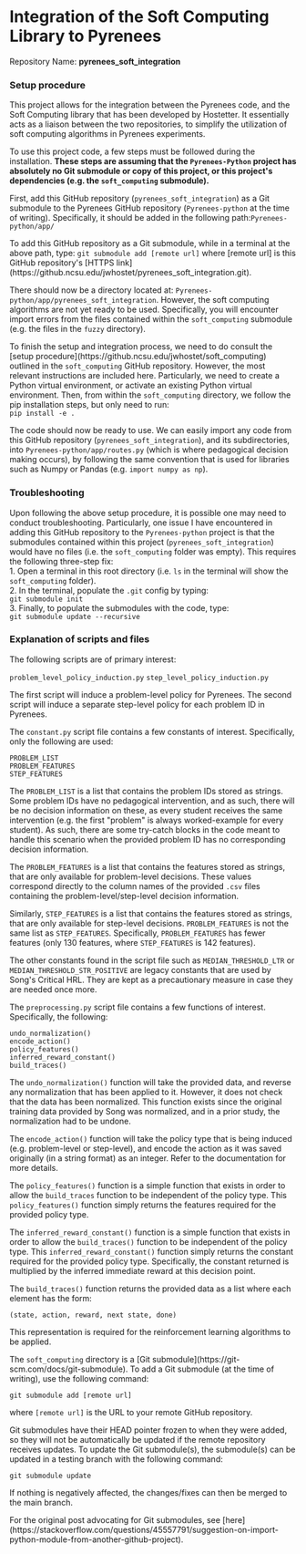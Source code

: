# Integration of the Soft Computing Library to Pyrenees
Repository Name: <strong>pyrenees_soft_integration</strong>

### Setup procedure
<p>This project allows for the integration between the Pyrenees code, and the Soft Computing library that has been developed by Hostetter. It essentially acts as a liaison between the two repositories, to simplify the utilization of soft computing algorithms in Pyrenees experiments.</p>

<p>To use this project code, a few steps must be followed during the installation. <strong>These steps are assuming that the <code>Pyrenees-Python</code> project has absolutely no Git submodule or copy of this project, or this project's dependencies (e.g. the <code>soft_computing</code> submodule).</strong></p>

<p>First, add this GitHub repository (<code>pyrenees_soft_integration</code>) as a Git submodule to the Pyrenees GitHub repository (<code>Pyrenees-python</code> at the time of writing). Specifically, it should be added in the following path:<code>Pyrenees-python/app/</code></p>

<p>To add this GitHub repository as a Git submodule, while in a terminal at the above path, type:
<code>git submodule add [remote url]</code>
where [remote url] is this GitHub repository's [HTTPS link](https://github.ncsu.edu/jwhostet/pyrenees_soft_integration.git).</p>

<p>There should now be a directory located at: <code>Pyrenees-python/app/pyrenees_soft_integration</code>. However, the soft computing algorithms are not yet ready to be used. Specifically, you will encounter import errors from the files contained within the <code>soft_computing</code> submodule (e.g. the files in the <code>fuzzy</code> directory).</p>

<p>To finish the setup and integration process, we need to do consult the [setup procedure](https://github.ncsu.edu/jwhostet/soft_computing) outlined in the <code>soft_computing</code> GitHub repository. However, the most relevant instructions are included here. Particularly, we need to create a Python virtual environment, or activate an existing Python virtual environment. Then, from within the <code>soft_computing</code> directory, we follow the pip installation steps, but only need to run:<br>
<code>pip install -e .</code>

<p>The code should now be ready to use. We can easily import any code from this GitHub repository (<code>pyrenees_soft_integration</code>), and its subdirectories, into <code>Pyrenees-python/app/routes.py</code> (which is where pedagogical decision making occurs), by following the same convention that is used for libraries such as Numpy or Pandas (e.g. <code>import numpy as np</code>).</p>

### Troubleshooting
<p>Upon following the above setup procedure, it is possible one may need to conduct troubleshooting. Particularly, one issue I have encountered in adding this GitHub repository to the <code>Pyrenees-python</code> project is that the submodules contained within this project (<code>pyrenees_soft_integration</code>) would have no files (i.e. the <code>soft_computing</code> folder was empty). This requires the following three-step fix:<br>
1. Open a terminal in this root directory (i.e. <code>ls</code> in the terminal will show the <code>soft_computing</code> folder). <br>
2. In the terminal, populate the <code>.git</code> config by typing:<br>
<code>git submodule init</code><br>
3. Finally, to populate the submodules with the code, type:<br>
<code>git submodule update --recursive</code>

### Explanation of scripts and files
The following scripts are of primary interest:

  <code>problem_level_policy_induction.py</code>
  <code>step_level_policy_induction.py</code>

<p>The first script will induce a problem-level policy for Pyrenees. The second script will induce a separate step-level policy for each problem ID in Pyrenees.</p>

<p>The <code>constant.py</code> script file contains a few constants of interest. Specifically, only the following are used:</p>

  <code>PROBLEM_LIST</code>  
  <code>PROBLEM_FEATURES</code>  
  <code>STEP_FEATURES</code>

<p>The <code>PROBLEM_LIST</code> is a list that contains the problem IDs stored as strings. Some problem IDs have no pedagogical intervention, and as such, there will be no decision information on these, as every student receives the same intervention (e.g. the first "problem" is always worked-example for every student). As such, there are some try-catch blocks in the code meant to handle this scenario when the provided problem ID has no corresponding decision information.</p>

<p>The <code>PROBLEM_FEATURES</code> is a list that contains the features stored as strings, that are only available for problem-level decisions. These values correspond directly to the column names of the provided <code>.csv</code> files containing the problem-level/step-level decision information.</p>

<p>Similarly, <code>STEP_FEATURES</code> is a list that contains the features stored as strings, that are only available for step-level decisions. <code>PROBLEM_FEATURES</code> is not the same list as <code>STEP_FEATURES</code>. Specifically, <code>PROBLEM_FEATURES</code> has fewer features (only 130 features, where <code>STEP_FEATURES</code> is 142 features).</p>

<p>The other constants found in the script file such as <code>MEDIAN_THRESHOLD_LTR</code> or <code>MEDIAN_THRESHOLD_STR_POSITIVE</code> are legacy constants that are used by Song's Critical HRL. They are kept as a precautionary measure in case they are needed once more.</p>

<p>The <code>preprocessing.py</code> script file contains a few functions of interest. Specifically, the following:</p>

  <code>undo_normalization()</code><br>
  <code>encode_action()</code><br>
  <code>policy_features()</code><br>
  <code>inferred_reward_constant()</code><br>
  <code>build_traces()</code><br>

<p>The <code>undo_normalization()</code> function will take the provided data, and reverse any normalization that has been applied to it. However, it does not check that the data has been normalized. This function exists since the original training data provided by Song was normalized, and in a prior study, the normalization had to be undone.</p>

<p>The <code>encode_action()</code> function will take the policy type that is being induced (e.g. problem-level or step-level), and encode the action as it was saved originally (in a string format) as an integer. Refer to the documentation for more details.</p>

<p>The <code>policy_features()</code> function is a simple function that exists in order to allow the <code>build_traces</code> function to be independent of the policy type. This <code>policy_features()</code> function simply returns the features required for the provided policy type.</p>

<p>The <code>inferred_reward_constant()</code> function is a simple function that exists in order to allow the <code>build_traces()</code> function to be independent of the policy type. This <code>inferred_reward_constant()</code> function simply returns the constant required for the provided policy type. Specifically, the constant returned is multiplied by the inferred immediate reward at this decision point.</p>

<p>The <code>build_traces()</code> function returns the provided data as a list where each element has the form:</p>

  <code>(state, action, reward, next state, done)</code>

<p>This representation is required for the reinforcement learning algorithms to be applied.</p>

<p>The <code>soft_computing</code> directory is a [Git submodule](https://git-scm.com/docs/git-submodule). To add a Git submodule (at the time of writing), use the following command:

  <code>git submodule add [remote url]</code>

where <code>[remote url]</code> is the URL to your remote GitHub repository.</p>

<p>Git submodules have their HEAD pointer frozen to when they were added, so they will not be automatically be updated if the remote repository receives updates. To update the Git submodule(s), the submodule(s) can be updated in a testing branch with the following command:

  <code>git submodule update</code>

If nothing is negatively affected, the changes/fixes can then be merged to the main branch.</p>

<p>For the original post advocating for Git submodules, see [here](https://stackoverflow.com/questions/45557791/suggestion-on-import-python-module-from-another-github-project).</p>
